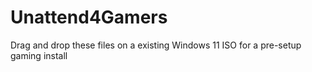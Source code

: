 # Unattend4Gamers
Drag and drop these files on a existing Windows 11 ISO for a pre-setup gaming install
